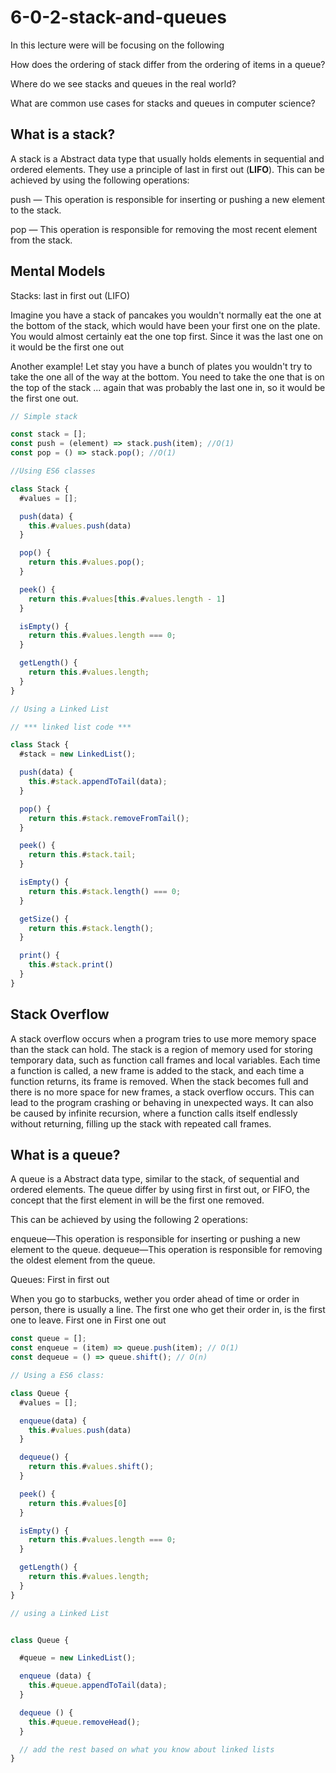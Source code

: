 # 6-0-2-stack-and-queues

In this lecture were will be focusing on the following

How does the ordering of stack differ from the ordering of items in a queue?

Where do we see stacks and queues in the real world?

What are common use cases for stacks and queues in computer science?

## What is a stack?

A stack is a Abstract data type that usually holds elements in sequential and ordered elements. They use a principle of last in first out (**LIFO**). This can be achieved by using the following operations:

push — This operation is responsible for inserting or pushing a new element to the stack.

pop — This operation is responsible for removing the most recent element from the stack.

## Mental Models

Stacks: last in first out (LIFO)

Imagine you have a stack of pancakes you wouldn't normally eat the one at the bottom of the stack, which would have been your first one on the plate. You would almost certainly eat the one top first. Since it was the last one on it would be the first one out

Another example! Let stay you have a bunch of plates you wouldn't try to take the one all of the way at the bottom. You need to take the one that is on the top of the stack ... again that was probably the last one in, so it would be the first one out.

```js
// Simple stack

const stack = [];
const push = (element) => stack.push(item); //O(1)
const pop = () => stack.pop(); //O(1)

//Using ES6 classes

class Stack {
  #values = [];

  push(data) {
    this.#values.push(data)
  }

  pop() {
    return this.#values.pop();
  }

  peek() {
    return this.#values[this.#values.length - 1]
  }

  isEmpty() {
    return this.#values.length === 0;
  }

  getLength() {
    return this.#values.length;
  }
}

// Using a Linked List

// *** linked list code ***

class Stack {
  #stack = new LinkedList();

  push(data) {
    this.#stack.appendToTail(data);
  }

  pop() {
    return this.#stack.removeFromTail();
  }

  peek() {
    return this.#stack.tail;
  }

  isEmpty() {
    return this.#stack.length() === 0;
  }

  getSize() {
    return this.#stack.length();
  }

  print() {
    this.#stack.print()
  }
}
```

## Stack Overflow

A stack overflow occurs when a program tries to use more memory space than the stack can hold. The stack is a region of memory used for storing temporary data, such as function call frames and local variables. Each time a function is called, a new frame is added to the stack, and each time a function returns, its frame is removed. When the stack becomes full and there is no more space for new frames, a stack overflow occurs. This can lead to the program crashing or behaving in unexpected ways. It can also be caused by infinite recursion, where a function calls itself endlessly without returning, filling up the stack with repeated call frames.

## What is a queue?

A queue is a Abstract data type, similar to the stack, of sequential and ordered elements. The queue differ by using first in first out, or FIFO, the concept that the first element in will be the first one removed.

This can be achieved by using the following 2 operations:

enqueue—This operation is responsible for inserting or pushing a new element to the queue.
dequeue—This operation is responsible for removing the oldest element from the queue.

Queues: First in first out

When you go to starbucks, wether you order ahead of time or order in person, there is usually a line. The first one who get their order in, is the first one to leave. First one in First one out

```js
const queue = [];
const enqueue = (item) => queue.push(item); // O(1)
const dequeue = () => queue.shift(); // O(n)

// Using a ES6 class:

class Queue {
  #values = [];

  enqueue(data) {
    this.#values.push(data)
  }

  dequeue() {
    return this.#values.shift();
  }

  peek() {
    return this.#values[0]
  }

  isEmpty() {
    return this.#values.length === 0;
  }

  getLength() {
    return this.#values.length;
  }
}

// using a Linked List


class Queue {

  #queue = new LinkedList();

  enqueue (data) {
    this.#queue.appendToTail(data);
  }

  dequeue () {
    this.#queue.removeHead();
  }

  // add the rest based on what you know about linked lists
}
```
